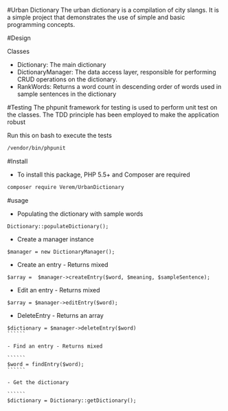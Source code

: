 #Urban Dictionary
The urban dictionary is a compilation of city
slangs. It is a simple project that demonstrates
the use of simple and basic programming concepts.

#Design

Classes
 - Dictionary: The main dictionary
 - DictionaryManager: The data access layer, responsible for
   performing CRUD operations on the dictionary.
 - RankWords: Returns a word count in descending order of
   words used in sample sentences in the dictionary


#Testing
 The phpunit framework for testing is used to perform
 unit test on the classes. The TDD principle has been
 employed to make the application robust
 
 Run this on bash to execute the tests
 ```````bash
 /vendor/bin/phpunit
`````````

#Install

- To install this package, PHP 5.5+ and Composer are required

````bash
composer require Verem/UrbanDictionary
``````

#usage

- Populating the dictionary with sample words

````````
Dictionary::populateDictionary();
`````````
- Create a manager instance

``````
$manager = new DictionaryManager();
``````
- Create an entry - Returns mixed

``````
$array =  $manager->createEntry($word, $meaning, $sampleSentence);
``````
- Edit an entry - Returns mixed

````````
$array = $manager->editEntry($word);
````````

- DeleteEntry - Returns an array

```````
$dictionary = $manager->deleteEntry($word)
``````

- Find an entry - Returns mixed

``````
$word = findEntry($word);
``````

- Get the dictionary

``````
$dictionary = Dictionary::getDictionary();
```````



